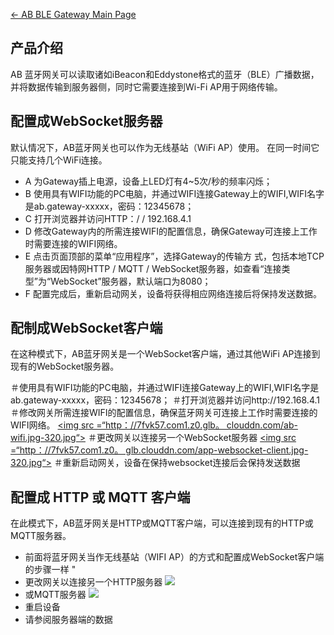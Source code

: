 [← AB BLE Gateway Main Page](AB_BLE_Gateway.md)



## 产品介绍

AB 蓝牙网关可以读取诸如iBeacon和Eddystone格式的蓝牙（BLE）广播数据，并将数据传输到服务器侧，同时它需要连接到Wi-Fi
AP用于网络传输。

## 配置成WebSocket服务器

默认情况下，AB蓝牙网关也可以作为无线基站（WiFi AP）使用。 在同一时间它只能支持几个WiFi连接。

  - A 为Gateway插上电源，设备上LED灯有4~5次/秒的频率闪烁；
  - B
    使用具有WIFI功能的PC电脑，并通过WIFI连接Gateway上的WIFI,WIFI名字是ab.gateway-xxxxx，密码：12345678；
  - C 打开浏览器并访问HTTP：/ / 192.168.4.1
  - D 修改Gateway内的所需连接WIFI的配置信息，确保Gateway可连接上工作时需要连接的WIFI网络。
  - E 点击页面顶部的菜单“应用程序”，选择Gateway的传输方 式，包括本地TCP服务器或因特网HTTP / MQTT /
    WebSocket服务器，如查看“连接类型”为“WebSocket”服务器，默认端口为8080；
  - F 配置完成后，重新启动网关，设备将获得相应网络连接后将保持发送数据。

## 配制成WebSocket客户端

在这种模式下，AB蓝牙网关是一个WebSocket客户端，通过其他WiFi
AP连接到现有的WebSocket服务器。

＃使用具有WIFI功能的PC电脑，并通过WIFI连接Gateway上的WIFI,WIFI名字是ab.gateway-xxxxx，密码：12345678；
＃打开浏览器并访问http://192.168.4.1
＃修改网关所需连接WIFI的配置信息，确保蓝牙网关可连接上工作时需要连接的WIFI网络。
[\<img src =“http：//7fvk57.com1.z0.glb。
clouddn.com/ab-wifi.jpg-320.jpg“\>](http://i1.aprbrother.com/ab-wifi.jpg)
＃更改网关以连接另一个WebSocket服务器
[\<img src =“http：//7fvk57.com1.z0。
glb.clouddn.com/app-websocket-client.jpg-320.jpg“\>](http://i1.aprbrother.com/app-websocket-client.jpg)
＃重新启动网关，设备在保持websocket连接后会保持发送数据

## 配置成 HTTP 或 MQTT 客户端

在此模式下，AB蓝牙网关是HTTP或MQTT客户端，可以连接到现有的HTTP或MQTT服务器。

  - 前面将蓝牙网关当作无线基站（WIFI AP）的方式和配置成WebSocket客户端的步骤一样
    "
  - 更改网关以连接另一个HTTP服务器
    [<img src="http://i1.aprbrother.com/app-http-client.jpg-320.jpg">](http://i1.aprbrother.com/app-http-client.jpg)
  - 或MQTT服务器
    [<img src="http://i1.aprbrother.com/app-mqtt-client.jpg-320.jpg">](http://i1.aprbrother.com/app-mqtt-client.jpg)
  - 重启设备
  - 请参阅服务器端的数据